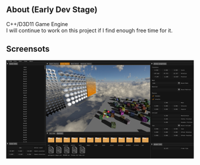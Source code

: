## About (Early Dev Stage)
C++/D3D11 Game Engine  
I will continue to work on this project if I find enough free time for it.

## Screensots
![](screens/main_editor.png)
